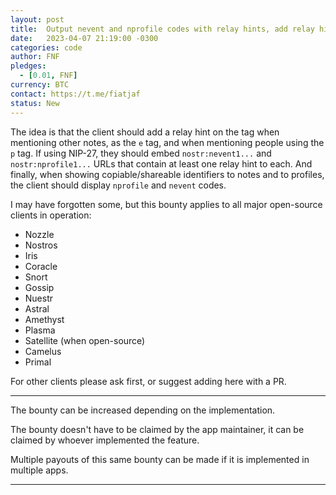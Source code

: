 ```yaml
---
layout: post
title:  Output nevent and nprofile codes with relay hints, add relay hints to tags
date:   2023-04-07 21:19:00 -0300
categories: code
author: FNF
pledges:
  - [0.01, FNF]
currency: BTC
contact: https://t.me/fiatjaf
status: New
---
```


The idea is that the client should add a relay hint on the tag when mentioning other notes, as the `e` tag, and when mentioning people using the `p` tag. If using NIP-27, they should embed `nostr:nevent1...` and `nostr:nprofile1...` URLs that contain at least one relay hint to each. And finally, when showing copiable/shareable identifiers to notes and to profiles, the client should display `nprofile` and `nevent` codes.

I may have forgotten some, but this bounty applies to all major open-source clients in operation:

 - Nozzle
 - Nostros
 - Iris
 - Coracle
 - Snort
 - Gossip
 - Nuestr
 - Astral
 - Amethyst
 - Plasma
 - Satellite (when open-source)
 - Camelus
 - Primal

For other clients please ask first, or suggest adding here with a PR.

---

The bounty can be increased depending on the implementation.

The bounty doesn't have to be claimed by the app maintainer, it can be claimed by whoever implemented the feature.

Multiple payouts of this same bounty can be made if it is implemented in multiple apps.

---
